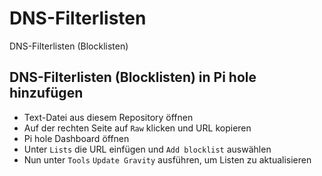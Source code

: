 # DNS-Filterlisten
DNS-Filterlisten (Blocklisten)


## DNS-Filterlisten (Blocklisten) in Pi hole hinzufügen
- Text-Datei aus diesem Repository öffnen
- Auf der rechten Seite auf `Raw` klicken und URL kopieren
- Pi hole Dashboard öffnen
- Unter `Lists` die URL einfügen und `Add blocklist` auswählen
- Nun unter `Tools` `Update Gravity` ausführen, um Listen zu aktualisieren
